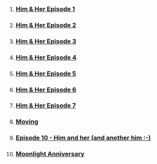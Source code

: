 

1. ### [Him & Her Episode 1](her_1.md)
2. ### [Him & Her Episode 2](doll_him.md)
3. ### [Him & Her Episode 3](proposal_her.md)
4. ### [Him & Her Episode 4](side_story_her.md)
5. ### [Him & Her Episode 5](her_4.md)
5. ### [Him & Her Episode 6](trek_him.md)
6. ### [Him & Her Episode 7](hug_him.md)


7. ### [Moving](moving_him.md)
8. ### [Episode 10 - Him and her (and another him :-)](another_him.md)

9. ### [Moonlight Anniversary](moonlight.md)
